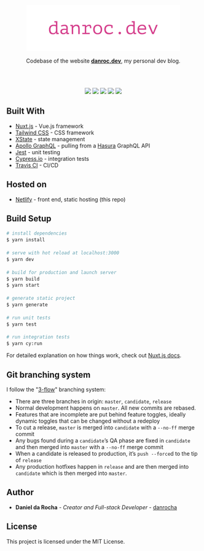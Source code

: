 <p align="center"><a href="https://danroc.dev/"><img src="https://raw.githubusercontent.com/danrocha/danroc-nuxt/master/github-logo.png"/></a></p>
<p align="center">Codebase of the website <a href="https://danroc.dev/"><strong>danroc.dev</strong></a>, my personal dev blog.</p>
<br/><br/>
<p align="center">
  <img src="https://img.shields.io/website?url=https%3A%2F%2Fdanroc.dev"/> 
  <img src="https://img.shields.io/netlify/ee7edf64-8be7-4060-b592-09f8b65b0804"/> 
  <img src="https://img.shields.io/github/last-commit/danrocha/danroc-nuxt"/> 
  <img src="https://img.shields.io/github/languages/count/danrocha/danroc-nuxt"/> 
  <img src="https://img.shields.io/github/languages/top/danrocha/danroc-nuxt"/> 
</p>

## Built With

- [Nuxt.js](https://nuxtjs.org) - Vue.js framework
- [Tailwind CSS](https://tailwindcss.com/) - CSS framework
- [XState](https://xstate.js.org/) - state management
- [Apollo GraphQL](https://www.apollographql.com/) - pulling from a [Hasura](https://hasura.io/) GraphQL API
- [Jest](https://jestjs.io/) - unit testing
- [Cypress.io](https://www.cypress.io/) - integration tests
- [Travis CI](https://travis-ci.org/) - CI/CD

## Hosted on

- [Netlify](https://www.netlify.com/) - front end, static hosting (this repo)

## Build Setup

```bash
# install dependencies
$ yarn install

# serve with hot reload at localhost:3000
$ yarn dev

# build for production and launch server
$ yarn build
$ yarn start

# generate static project
$ yarn generate

# run unit tests
$ yarn test

# run integration tests
$ yarn cy:run
```

For detailed explanation on how things work, check out [Nuxt.js docs](https://nuxtjs.org).

## Git branching system

I follow the "[3-flow](https://www.nomachetejuggling.com/2017/04/09/a-different-branching-strategy/)" branching system:

- There are three branches in origin: `master`, `candidate`, `release`
- Normal development happens on `master`. All new commits are rebased.
- Features that are incomplete are put behind feature toggles, ideally dynamic toggles that can be changed without a redeploy
- To cut a release, `master` is merged into `candidate` with a `--no-ff` merge commit
- Any bugs found during a `candidate`’s QA phase are fixed in `candidate` and then merged into `master` with a `--no-ff` merge commit
- When a candidate is released to production, it’s `push --force`d to the tip of `release`
- Any production hotfixes happen in `release` and are then merged into `candidate` which is then merged into `master`.

## Author

- **Daniel da Rocha** - _Creator and Full-stack Developer_ - [danrocha](https://github.com/danrocha)

## License

This project is licensed under the MIT License.
